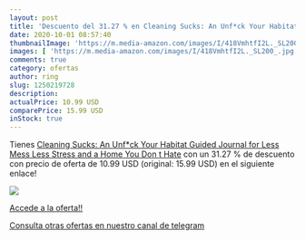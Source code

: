 ```yaml
---
layout: post
title: 'Descuento del 31.27 % en Cleaning Sucks: An Unf*ck Your Habitat G'
date: 2020-10-01 08:57:40
thumbnailImage: 'https://m.media-amazon.com/images/I/418VmhtfI2L._SL200_.jpg'
images: [ 'https://m.media-amazon.com/images/I/418VmhtfI2L._SL200_.jpg' ]
comments: true
category: ofertas
author: ring
slug: 1250219728
description:
actualPrice: 10.99 USD
comparePrice: 15.99 USD
inStock: true
---
```


Tienes [Cleaning Sucks: An Unf*ck Your Habitat Guided Journal for Less Mess  Less Stress  and a Home You Don t Hate](https://www.amazon.com/dp/1250219728/?tag=redken08-20) con un 31.27 % de descuento con precio de oferta de 10.99 USD (original: 15.99 USD) en el siguiente enlace!

[![](https://m.media-amazon.com/images/I/418VmhtfI2L._SL200_.jpg)](https://www.amazon.com/dp/1250219728/?tag=redken08-20)

[Accede a la oferta!!](https://www.amazon.com/dp/1250219728/?tag=redken08-20)

[Consulta otras ofertas en nuestro canal de telegram](https://t.me/s/ofertas25)
